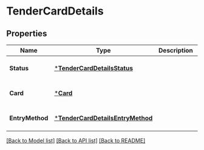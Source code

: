 # TenderCardDetails

## Properties

 Name            | Type                                                                 | Description | Notes                        
-----------------|----------------------------------------------------------------------|-------------|------------------------------
 **Status**      | [***TenderCardDetailsStatus**](TenderCardDetailsStatus.md)           |             | [optional] [default to null] 
 **Card**        | [***Card**](Card.md)                                                 |             | [optional] [default to null] 
 **EntryMethod** | [***TenderCardDetailsEntryMethod**](TenderCardDetailsEntryMethod.md) |             | [optional] [default to null] 

[[Back to Model list]](../README.md#documentation-for-models) [[Back to API list]](../README.md#documentation-for-api-endpoints) [[Back to README]](../README.md)

